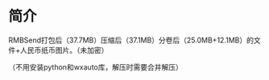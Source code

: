 # 简介
RMBSend打包后（37.7MB）压缩后（37.1MB）分卷后（25.0MB+12.1MB）的文件+人民币纸币图片。（未加密）

（不用安装python和wxauto库，解压时需要合并解压）
